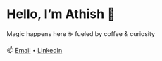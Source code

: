 # Hello, I’m Athish 👾

Magic happens here ☕ fueled by coffee & curiosity  


📫 [Email](mailto:tathish@hotmail.co.uk) • [LinkedIn](https://www.linkedin.com/in/athish-thayalan-1182b81b7/)
